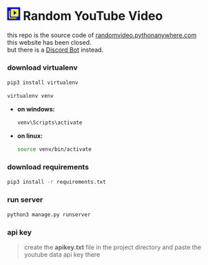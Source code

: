 # <img src="./static/ic_launcher-playstore.png" width="30"/> Random YouTube Video
this repo is the source code of [randomvideo.pythonanywhere.com](https://randomvideo.pythonanywhere.com/)
<br/>this website has been closed.
<br/>but there is a [Discord Bot](https://discord.com/api/oauth2/authorize?client_id=1005068511703470081&permissions=2048&scope=bot) instead.

### download virtualenv
```bash
pip3 install virtualenv
```
```bash
virtualenv venv
```
- **on windows:**
	```bash
	venv\Scripts\activate
	```
- **on linux:**
	```bash
	source venv/bin/activate
	```
### download requirements

```bash
pip3 install -r requirements.txt
```
### run server
```bash
python3 manage.py runserver
```
### api key
> create the **apikey.txt** file in the project directory and paste the youtube data api key there
